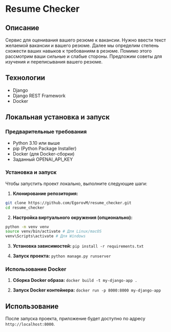 # Resume Checker

## Описание
Сервис для оценивания вашего резюме к вакансии. Нужно ввести текст желаемой вакансии и вашего резюме. 
Далее мы определим степень схожести ваших навыков к требованиям в резюме. Помимо этого рассмотрим ваши сильные и слабые стороны.
Предложим советы для изучения и переписывания вашего резюме.

## Технологии
- Django
- Django REST Framework
- Docker

## Локальная установка и запуск

### Предварительные требования
- Python 3.10 или выше
- pip (Python Package Installer)
- Docker (для Docker-сборки)
- Заданный OPENAI_API_KEY

### Установка и запуск
Чтобы запустить проект локально, выполните следующие шаги:

1. **Клонирование репозитория:**
```bash
git clone https://github.com/EgorovM/resume_checker.git
cd resume_checker
```
2. **Настройка виртуального окружения (опционально):**
```bash
python -m venv venv
source venv/bin/activate # Для Linux/macOS
venv\Scripts\activate # Для Windows
```

3. **Установка зависимостей:**
`pip install -r requirements.txt`


4. **Запуск проекта:**
`python manage.py runserver`

### Использование Docker

1. **Сборка Docker образа:**
`docker build -t my-django-app .`

2. **Запуск Docker контейнера:**
`docker run -p 8000:8000 my-django-app`

## Использование

После запуска проекта, приложение будет доступно по адресу `http://localhost:8000`.
